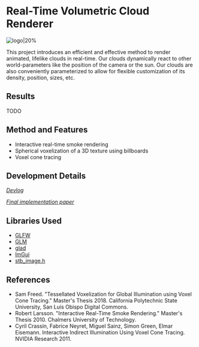 # Real-Time Volumetric Cloud Renderer
![logo|20%](res/readme/logo.gif)

This project introduces an efficient and effective method to render animated, lifelike clouds in real-time. Our clouds dynamically react to other world-parameters like the position of the camera or the sun. Our clouds are also conveniently parameterized to allow for flexible customization of its density, position, sizes, etc.

## Results
TODO

## Method and Features
* Interactive real-time smoke rendering
* Spherical voxelization of a 3D texture using billboards
* Voxel cone tracing

## Development Details
_[Devlog](http://www.jaafersheriff.com/search/label/clouds)_

_[Final implementation paper](papers/senior-project.pdf)_

## Libraries Used
* [GLFW](http://www.glfw.org/)
* [GLM](https://glm.g-truc.net/0.9.8/index.html)
* [glad](https://github.com/Dav1dde/glad)
* [ImGui](https://github.com/ocornut/imgui)
* [stb_image.h](https://github.com/nothings/stb)

## References
* Sam Freed. "Tessellated Voxelization for Global Illumination using Voxel Cone Tracing." Master's Thesis 2018. California Polytechnic State University, San Luis Obispo Digital Commons. 
* Robert Larsson. "Interactive Real-Time Smoke Rendering." Master's Thesis 2010. Chalmers University of Technology. 
* Cyril Crassin, Fabrice Neyret, Miguel Sainz, Simon Green, Elmar Eisemann. Interactive Indirect Illumination Using Voxel Cone Tracing. NVIDIA Research 2011. 
